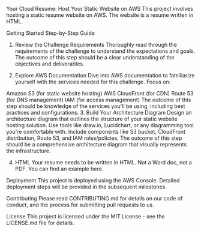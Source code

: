 Your Cloud Resume: Host Your Static Website on AWS
This project involves hosting a static resume website on AWS. The website is a resume written in HTML.

Getting Started
Step-by-Step Guide
1. Review the Challenge Requirements
Thoroughly read through the requirements of the challenge to understand the expectations and goals. The outcome of this step should be a clear understanding of the objectives and deliverables.

2. Explore AWS Documentation
Dive into AWS documentation to familiarize yourself with the services needed for this challenge. Focus on:

Amazon S3 (for static website hosting)
AWS CloudFront (for CDN)
Route 53 (for DNS management)
IAM (for access management) The outcome of this step should be knowledge of the services you'll be using, including best practices and configurations.
3. Build Your Architecture Diagram
Design an architecture diagram that outlines the structure of your static website hosting solution. Use tools like draw.io, Lucidchart, or any diagramming tool you're comfortable with. Include components like S3 bucket, CloudFront distribution, Route 53, and IAM roles/policies. The outcome of this step should be a comprehensive architecture diagram that visually represents the infrastructure.

4. HTML
Your resume needs to be written in HTML. Not a Word doc, not a PDF. You can find an example here.

Deployment
This project is deployed using the AWS Console. Detailed deployment steps will be provided in the subsequent milestones.

Contributing
Please read CONTRIBUTING.md for details on our code of conduct, and the process for submitting pull requests to us.

License
This project is licensed under the MIT License - see the LICENSE.md file for details.
